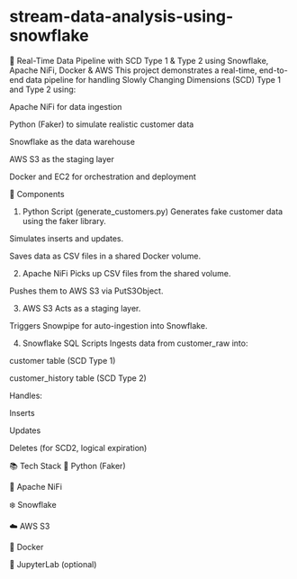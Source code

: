 # stream-data-analysis-using-snowflake
🔄 Real-Time Data Pipeline with SCD Type 1 & Type 2 using Snowflake, Apache NiFi, Docker & AWS
This project demonstrates a real-time, end-to-end data pipeline for handling Slowly Changing Dimensions (SCD) Type 1 and Type 2 using:

Apache NiFi for data ingestion

Python (Faker) to simulate realistic customer data

Snowflake as the data warehouse

AWS S3 as the staging layer

Docker and EC2 for orchestration and deployment

🔧 Components
1. Python Script (generate_customers.py)
Generates fake customer data using the faker library.

Simulates inserts and updates.

Saves data as CSV files in a shared Docker volume.

2. Apache NiFi
Picks up CSV files from the shared volume.

Pushes them to AWS S3 via PutS3Object.

3. AWS S3
Acts as a staging layer.

Triggers Snowpipe for auto-ingestion into Snowflake.

4. Snowflake SQL Scripts
Ingests data from customer_raw into:

customer table (SCD Type 1)

customer_history table (SCD Type 2)

Handles:

Inserts

Updates

Deletes (for SCD2, logical expiration)




📚 Tech Stack
🧪 Python (Faker)

🧩 Apache NiFi

❄️ Snowflake

☁️ AWS S3

🐳 Docker

🧠 JupyterLab (optional)

